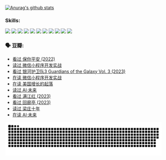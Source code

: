 
[![Anurag's github stats](https://github-readme-stats.vercel.app/api?username=w940853815)](https://github.com/anuraghazra/github-readme-stats)

### Skills:

<code><img height="32" src="https://cdn.jsdelivr.net/npm/simple-icons@v5/icons/python.svg"></code>
<code><img height="32" src="https://cdn.jsdelivr.net/npm/simple-icons@v5/icons/javascript.svg"></code>
<code><img height="32" src="https://cdn.jsdelivr.net/npm/simple-icons@v5/icons/django.svg"></code>
<code><img height="32" src="https://cdn.jsdelivr.net/npm/simple-icons@v5/icons/flask.svg"></code>
<code><img height="32" src="https://cdn.jsdelivr.net/npm/simple-icons@v5/icons/vuetify.svg"></code>
<code><img height="32" src="https://cdn.jsdelivr.net/npm/simple-icons@v5/icons/git.svg"></code>
<code><img height="32" src="https://cdn.jsdelivr.net/npm/simple-icons@v5/icons/docker.svg"></code>
<code><img height="32" src="https://cdn.jsdelivr.net/npm/simple-icons@v5/icons/postgresql.svg"></code>
<code><img height="32" src="https://cdn.jsdelivr.net/npm/simple-icons@v5/icons/elasticsearch.svg"></code>
<code><img height="32" src="https://cdn.jsdelivr.net/npm/simple-icons@v5/icons/macos.svg"></code>
<code><img height="32" src="https://cdn.jsdelivr.net/npm/simple-icons@v5/icons/linux.svg"></code>

### 🗣 豆瓣:

<!-- DOUBAN-ACTIVITIES:START -->
- [看过 保你平安‎ (2022)](https://www.douban.com/people/136069238/status/4239139510/?_i=84959180)
- [读过 微信小程序开发实战](https://www.douban.com/people/136069238/status/4237321528/?_i=84959180)
- [看过 银河护卫队3 Guardians of the Galaxy Vol. 3‎ (2023)](https://www.douban.com/people/136069238/status/4236631849/?_i=84959180)
- [在读 微信小程序开发实战](https://www.douban.com/people/136069238/status/4230177692/?_i=84959180)
- [在读 美国增长的起落](https://www.douban.com/people/136069238/status/4220055912/?_i=84959180)
- [读过 AI·未来](https://www.douban.com/people/136069238/status/4220054171/?_i=84959180)
- [看过 满江红‎ (2023)](https://www.douban.com/people/136069238/status/4219146433/?_i=84959180)
- [看过 回廊亭‎ (2023)](https://www.douban.com/people/136069238/status/4215992758/?_i=84959180)
- [读过 梁庄十年](https://www.douban.com/people/136069238/status/4206664969/?_i=84959180)
- [在读 AI·未来](https://www.douban.com/people/136069238/status/4206653520/?_i=84959180)
<!-- DOUBAN-ACTIVITIES:END -->


![Snake animation](https://raw.githubusercontent.com/w940853815/w940853815/output/github-contribution-grid-snake.svg)

<!--
**w940853815/w940853815** is a ✨ _special_ ✨ repository because its `README.md` (this file) appears on your GitHub profile.

Here are some ideas to get you started:

- 🔭 I’m currently working on ...
- 🌱 I’m currently learning ...
- 👯 I’m looking to collaborate on ...
- 🤔 I’m looking for help with ...
- 💬 Ask me about ...
- 📫 How to reach me: ...
- 😄 Pronouns: ...
- ⚡ Fun fact: ...
-->
